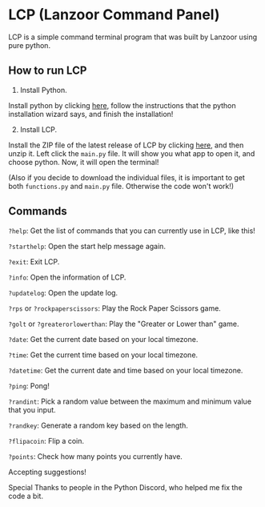 # LCP (Lanzoor Command Panel)

LCP is a simple command terminal program that was built by Lanzoor using pure python.

## How to run LCP

1. Install Python.

Install python by clicking [here](https://python.org/downloads), follow the instructions that the python installation wizard says, and finish the installation!

2. Install LCP.

Install the ZIP file of the latest release of LCP by clicking [here](https://github.com/Lanzoor/Lanzoor-Command-Panel/releases/tag/LCPUpdatesBeta1.1.4), and then unzip it.
Left click the `main.py` file. It will show you what app to open it, and choose python.
Now, it will open the terminal!

(Also if you decide to download the individual files, it is important to get both `functions.py` and `main.py` file. Otherwise the code won't work!)

## Commands

`?help`: Get the list of commands that you can currently use in LCP, like this!

`?starthelp`: Open the start help message again.

`?exit`: Exit LCP.

`?info`: Open the information of LCP.

`?updatelog`: Open the update log.

`?rps` or `?rockpaperscissors`: Play the Rock Paper Scissors game.

`?golt` or `?greaterorlowerthan`: Play the "Greater or Lower than" game.

`?date`: Get the current date based on your local timezone.

`?time`: Get the current time based on your local timezone.

`?datetime`: Get the current date and time based on your local timezone.

`?ping`: Pong!

`?randint`: Pick a random value between the maximum and minimum value that you input.

`?randkey`: Generate a random key based on the length.

`?flipacoin`: Flip a coin.

`?points`: Check how many points you currently have.

Accepting suggestions!

Special Thanks to people in the Python Discord, who helped me fix the code a bit.
